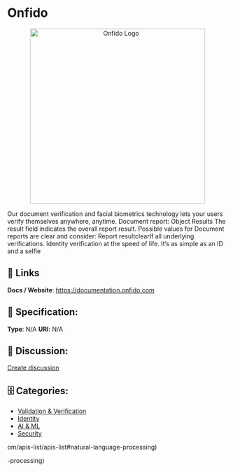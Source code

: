 # Onfido
<p align="center">
    <img width="400" src="https://raw.githubusercontent.com/apis-list/apis-list/main/apis/onfido/logo_256x256.png" alt="Onfido Logo"/>
</p>

Our document verification and facial biometrics technology lets your users verify themselves anywhere, anytime.  Document report: Object Results The result field indicates the overall report result.  Possible values for Document reports are clear and consider: Report resultclearIf all underlying verifications. Identity verification at the speed of life.  It’s as simple as an ID and a selfie

##  🔗 Links
**Docs / Website**: https://documentation.onfido.com

## 🧬 Specification:
**Type**:  N/A 
**URI**:  N/A 

## 💬 Discussion:
[Create discussion](https://github.com/apis-list/apis-list/discussions/new)

## 🗄️ Categories:
- [Validation & Verification](https://github.com/apis-list/apis-list#validation-and-verification)
- [Identity](https://github.com/apis-list/apis-list#identity)
- [AI & ML](https://github.com/apis-list/apis-list#ai-and-ml)
- [Security](https://github.com/apis-list/apis-list#security)



om/apis-list/apis-list#natural-language-processing)



-processing)



